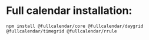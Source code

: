 # Full calendar installation:

```shell
npm install @fullcalendar/core @fullcalendar/daygrid @fullcalendar/timegrid @fullcalendar/rrule
```